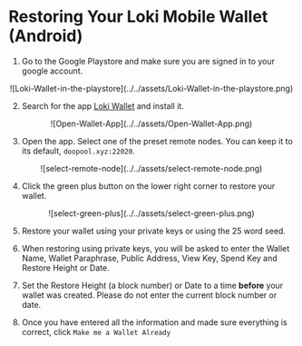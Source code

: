 # Restoring Your Loki Mobile Wallet (Android)

1. Go to the Google Playstore and make sure you are signed in to your google account.

<center>![Loki-Wallet-in-the-playstore](../../assets/Loki-Wallet-in-the-playstore.png)</center>

2. Search for the app [Loki Wallet](https://play.google.com/store/apps/details?id=network.loki.wallet) and install it.

<center>![Open-Wallet-App](../../assets/Open-Wallet-App.png)</center>

3. Open the app. Select one of the preset remote nodes. You can keep it to its default, `doopool.xyz:22020`.

<center>![select-remote-node](../../assets/select-remote-node.png)</center>

4. Click the green plus button on the lower right corner to restore your wallet.

<center>![select-green-plus](../../assets/select-green-plus.png)</center>

5. Restore your wallet using your private keys or using the 25 word seed.

6. When restoring using private keys, you will be asked to enter the Wallet Name, Wallet Paraphrase, Public Address, View Key, Spend Key and Restore Height or Date.

7. Set the Restore Height (a block number) or Date to a time **before** your wallet was created. Please do not enter the current block number or date.

8. Once you have entered all the information and made sure everything is correct, click `Make me a Wallet Already`
